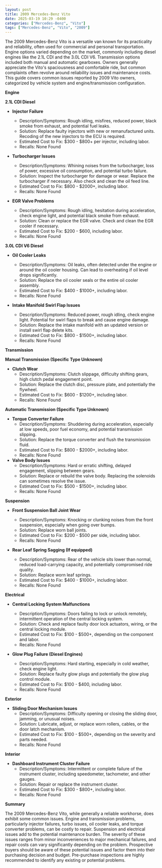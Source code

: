 ```yaml
---
layout: post
title: 2009 Mercedes-Benz Vito
date: 2025-03-19 10:29 -0400
categories: ["Mercedes-Benz", "Vito"]
tags: ["Mercedes-Benz", "Vito", "2009"]
---
```

The 2009 Mercedes-Benz Vito is a versatile van known for its practicality and reliability, often used for commercial and personal transportation. Engine options varied depending on the market, commonly including diesel engines like the 2.1L CDI and the 3.0L CDI V6. Transmission options included both manual and automatic gearboxes. Owners generally appreciate the Vito's spaciousness and comfortable ride, but common complaints often revolve around reliability issues and maintenance costs. This guide covers common issues reported by 2009 Vito owners, categorized by vehicle system and engine/transmission configuration.

**Engine**

**2.1L CDI Diesel**

*   **Injector Failure**
    *   Description/Symptoms: Rough idling, misfires, reduced power, black smoke from exhaust, and potential fuel leaks.
    *   Solution: Replace faulty injectors with new or remanufactured units. Recoding of the new injectors to the ECU is required.
    *   Estimated Cost to Fix: $300 - $800+ per injector, including labor.
    *   Recalls: None Found

*   **Turbocharger Issues**
    *   Description/Symptoms: Whining noises from the turbocharger, loss of power, excessive oil consumption, and potential turbo failure.
    *   Solution: Inspect the turbocharger for damage or wear. Replace the turbocharger if necessary. Also check and clean the oil feed line.
    *   Estimated Cost to Fix: $800 - $2000+, including labor.
    *   Recalls: None Found

*   **EGR Valve Problems**
    *   Description/Symptoms: Rough idling, hesitation during acceleration, check engine light, and potential black smoke from exhaust.
    *   Solution: Clean or replace the EGR valve. Check and clean the EGR cooler if necessary.
    *   Estimated Cost to Fix: $200 - $600, including labor.
    *   Recalls: None Found

**3.0L CDI V6 Diesel**

*   **Oil Cooler Leaks**
    *   Description/Symptoms: Oil leaks, often detected under the engine or around the oil cooler housing. Can lead to overheating if oil level drops significantly.
    *   Solution: Replace the oil cooler seals or the entire oil cooler assembly.
    *   Estimated Cost to Fix: $400 - $1000+, including labor.
    *   Recalls: None Found

*   **Intake Manifold Swirl Flap Issues**
    *   Description/Symptoms: Reduced power, rough idling, check engine light. Potential for swirl flaps to break and cause engine damage.
    *   Solution: Replace the intake manifold with an updated version or install swirl flap delete kits.
    *   Estimated Cost to Fix: $800 - $1500+, including labor.
    *   Recalls: None Found

**Transmission**

**Manual Transmission (Specific Type Unknown)**

*   **Clutch Wear**
    *   Description/Symptoms: Clutch slippage, difficulty shifting gears, high clutch pedal engagement point.
    *   Solution: Replace the clutch disc, pressure plate, and potentially the flywheel.
    *   Estimated Cost to Fix: $600 - $1200+, including labor.
    *   Recalls: None Found

**Automatic Transmission (Specific Type Unknown)**

*   **Torque Converter Failure**
    *   Description/Symptoms: Shuddering during acceleration, especially at low speeds, poor fuel economy, and potential transmission slipping.
    *   Solution: Replace the torque converter and flush the transmission fluid.
    *   Estimated Cost to Fix: $800 - $2000+, including labor.
    *   Recalls: None Found
*   **Valve Body Issues**
    *   Description/Symptoms: Hard or erratic shifting, delayed engagement, slipping between gears.
    *   Solution: Replace or rebuild the valve body. Replacing the solenoids can sometimes resolve the issue.
    *   Estimated Cost to Fix: $500 - $1500+, including labor.
    *   Recalls: None Found

**Suspension**

*   **Front Suspension Ball Joint Wear**
    *   Description/Symptoms: Knocking or clunking noises from the front suspension, especially when going over bumps.
    *   Solution: Replace worn ball joints.
    *   Estimated Cost to Fix: $200 - $500 per side, including labor.
    *   Recalls: None Found

*   **Rear Leaf Spring Sagging (If equipped)**
    *   Description/Symptoms: Rear of the vehicle sits lower than normal, reduced load-carrying capacity, and potentially compromised ride quality.
    *   Solution: Replace worn leaf springs.
    *   Estimated Cost to Fix: $400 - $1000+, including labor.
    *   Recalls: None Found

**Electrical**

*   **Central Locking System Malfunctions**
    *   Description/Symptoms: Doors failing to lock or unlock remotely, intermittent operation of the central locking system.
    *   Solution: Check and replace faulty door lock actuators, wiring, or the central locking module.
    *   Estimated Cost to Fix: $100 - $500+, depending on the component and labor.
    *   Recalls: None Found

*   **Glow Plug Failure (Diesel Engines)**
    *   Description/Symptoms: Hard starting, especially in cold weather, check engine light.
    *   Solution: Replace faulty glow plugs and potentially the glow plug control module.
    *   Estimated Cost to Fix: $100 - $400, including labor.
    *   Recalls: None Found

**Exterior**

*   **Sliding Door Mechanism Issues**
    *   Description/Symptoms: Difficulty opening or closing the sliding door, jamming, or unusual noises.
    *   Solution: Lubricate, adjust, or replace worn rollers, cables, or the door latch mechanism.
    *   Estimated Cost to Fix: $100 - $500+, depending on the severity and parts needed.
    *   Recalls: None Found

**Interior**

*   **Dashboard Instrument Cluster Failure**
    *   Description/Symptoms: Intermittent or complete failure of the instrument cluster, including speedometer, tachometer, and other gauges.
    *   Solution: Repair or replace the instrument cluster.
    *   Estimated Cost to Fix: $300 - $800+, including labor.
    *   Recalls: None Found

**Summary**

The 2009 Mercedes-Benz Vito, while generally a reliable workhorse, does exhibit some common issues. Engine and transmission problems, particularly injector failures, turbo issues, oil cooler leaks, and torque converter problems, can be costly to repair. Suspension and electrical issues add to the potential maintenance burden. The severity of these issues ranges from minor inconveniences to major mechanical failures, and repair costs can vary significantly depending on the problem. Prospective buyers should be aware of these potential issues and factor them into their purchasing decision and budget. Pre-purchase inspections are highly recommended to identify any existing or potential problems.

